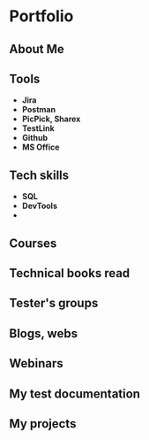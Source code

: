 # Portfolio

## About Me

## Tools

* **Jira**
* **Postman**
* **PicPick, Sharex**
* **TestLink** 
* **Github**
* **MS Office**

## Tech skills
 
* **SQL**
* **DevTools**
* 

## Courses

## Technical books read

## Tester's groups

## Blogs, webs

## Webinars

## My test documentation

## My projects